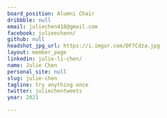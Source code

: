 ```yaml
---
board_position: Alumni Chair
dribbble: null
email: juliechen418@gmail.com
facebook: julieechenn/
github: null
headshot_jpg_url: https://i.imgur.com/DF7Cdza.jpg
layout: member_page
linkedin: julie-li-chen/
name: Julie Chen
personal_site: null
slug: julie-chen
tagline: try anything once
twitter: juliechentweets
year: 2021

---
```

